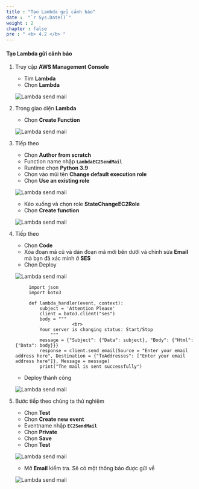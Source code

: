 ```yaml
---
title : "Tạo Lambda gửi cảnh báo"
date :  "`r Sys.Date()`" 
weight : 2 
chapter : false
pre : " <b> 4.2 </b> "
---
```


#### Tạo Lambda gửi cảnh báo

1. Truy cập **AWS Management Console**

   - Tìm **Lambda**
   - Chọn **Lambda**

    ![Lambda send mail](/images/6-CreateFunctionLambdaToMail/1CreateLambdaToMail/0001.png?width=90pc)

2. Trong giao diện **Lambda**

   - Chọn **Create Function**
  
    ![Lambda send mail](/images/6-CreateFunctionLambdaToMail/1CreateLambdaToMail/0002.png?width=90pc)

3. Tiếp theo

   - Chọn **Author from scratch**
   - Function name nhập **```LambdaEC2SendMail```**
   - Runtime chọn **Python 3.9**
   - Chọn vào mũi tên **Change default execution role**
   - Chọn **Use an existing role**

    ![Lambda send mail](/images/6-CreateFunctionLambdaToMail/1CreateLambdaToMail/0003.png?width=90pc)



    - Kéo xuống và chọn role **StateChangeEC2Role**
    - Chọn **Create function**

    ![Lambda send mail](/images/6-CreateFunctionLambdaToMail/1CreateLambdaToMail/0004.png?width=90pc)

4. Tiếp theo

   - Chọn **Code**
   - Xóa đoạn mã cũ và dán đoạn mã mới bên dưới và chỉnh sửa **Email** mà bạn đã xác minh ở **SES**
   - Chọn Deploy

    ![Lambda send mail](/images/6-CreateFunctionLambdaToMail/1CreateLambdaToMail/0005.png?width=90pc)

            import json
            import boto3

            def lambda_handler(event, context):
                subject = 'Attention Please'
                client = boto3.client("ses")
                body = """
                            <br>
                Your server is changing status: Start/Stop
                    """
                message = {"Subject": {"Data": subject}, "Body": {"Html": {"Data": body}}}
                response = client.send_email(Source = "Enter your email address here", Destination = {"ToAddresses": ["Enter your email address here"]}, Message = message) 
                print("The mail is sent successfully")
   
   - Deploy thành công

    ![Lambda send mail](/images/6-CreateFunctionLambdaToMail/1CreateLambdaToMail/0006.png?width=90pc)

5. Bước tiếp theo chúng ta thử nghiệm

   - Chọn **Test**
   - Chọn **Create new event**
   - Eventname nhập **```EC2SendMail```**
   - Chọn **Private**
   - Chọn **Save**
   - Chọn **Test**

    ![Lambda send mail](/images/6-CreateFunctionLambdaToMail/1CreateLambdaToMail/0007.png?width=90pc)

   - Mở **Email** kiểm tra. Sẽ có một thông báo được gửi về

    ![Lambda send mail](/images/6-CreateFunctionLambdaToMail/1CreateLambdaToMail/0008.png?width=90pc)